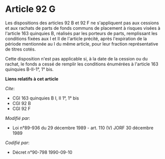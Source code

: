 # Article 92 G

Les dispositions des articles 92 B et 92 F ne s'appliquent pas aux cessions et aux rachats de parts de fonds communs de
placement à risques visées à l'article 163 quinquies B, réalisés par les porteurs de parts, remplissant les conditions fixées
aux I et II de l'article précité, après l'expiration de la période mentionnée au I du même article, pour leur fraction
représentative de titres cotés.

Cette disposition n'est pas applicable si, à la date de la cession ou du rachat, le fonds a cessé de remplir les conditions
énumérées à l'article 163 quinquies B-II-1°, 1° bis.

**Liens relatifs à cet article**

_Cite_:

  - CGI 163 quinquies B I, II 1°, 1° bis
  - CGI 92 B
  - CGI 92 F

_Modifié par_:

  - Loi n°89-936 du 29 décembre 1989 - art. 110 (V) JORF 30 décembre 1989

_Codifié par_:

  - Décret n°90-798 1990-09-10
